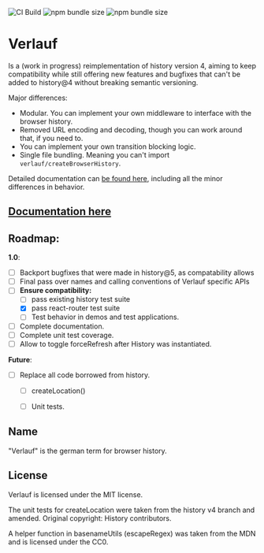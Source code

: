 ![CI Build](https://github.com/StringEpsilon/verlauf/workflows/CI%20Build/badge.svg)
![npm bundle size](https://img.shields.io/bundlephobia/min/verlauf)
![npm bundle size](https://img.shields.io/bundlephobia/minzip/verlauf)

# Verlauf

Is a (work in progress) reimplementation of history version 4, aiming to keep compatibility while still offering new features and bugfixes that can't be added to history@4 without breaking semantic versioning.

Major differences:

* Modular. You can implement your own middleware to interface with the browser history.
* Removed URL encoding and decoding, though you can work around that, if you need to.
* You can implement your own transition blocking logic.
* Single file bundling. Meaning you can't import `verlauf/createBrowserHistory`.

Detailed documentation can [be found here](./docs/differences.md), including all the minor differences in behavior.

## [Documentation here](./docs/index.md)

## Roadmap:

**1.0**:

* [ ] Backport bugfixes that were made in history@5, as compatability allows
* [ ] Final pass over names and calling conventions of Verlauf specific APIs
* [ ] **Ensure compatibility:**
    * [ ] pass existing history test suite
    * [x] pass react-router test suite
    * [ ] Test behavior in demos and test applications.
* [ ] Complete documentation.
* [ ] Complete unit test coverage.
* [ ] Allow to toggle forceRefresh after History was instantiated.

**Future**: 

* [ ] Replace all code borrowed from history.
    * [ ] createLocation()
    * [ ] Unit tests.


## Name

"Verlauf" is the german term for browser history.

## License

Verlauf is licensed under the MIT license.

The unit tests for createLocation were taken from the history v4 branch and amended. Original copyright: History contributors.

A helper function in basenameUtils (escapeRegex) was taken from the MDN and is licensed under the CC0.
